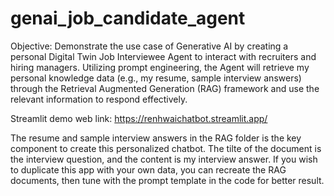 # genai_job_candidate_agent
Objective: Demonstrate the use case of Generative AI by creating a personal Digital Twin Job
Interviewee Agent to interact with recruiters and hiring managers. Utilizing prompt engineering, the
Agent will retrieve my personal knowledge data (e.g., my resume, sample interview answers) through
the Retrieval Augmented Generation (RAG) framework and use the relevant information to respond
effectively.

Streamlit demo web link: https://renhwaichatbot.streamlit.app/

The resume and sample interview answers in the RAG folder is the key component to create this personalized chatbot. The tilte of the document is the interview question, and the content is my interview answer. If you wish to duplicate this app with your own data, you can recreate the RAG documents, then tune with the prompt template in the code for better result.
